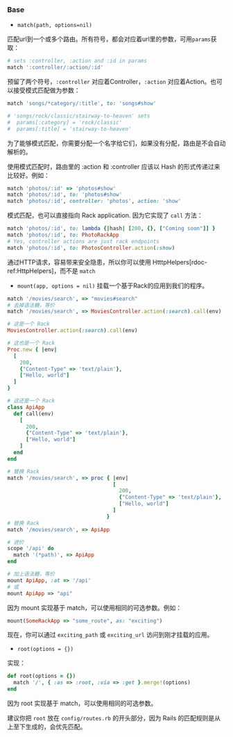 ### Base

- `match(path, options=nil)`

匹配url到一个或多个路由。所有符号，都会对应着url里的参数，可用`params`获取：

```ruby
# sets :controller, :action and :id in params
match ':controller/:action/:id'
```

预留了两个符号，`:controller` 对应着Controller，`:action` 对应着Action。也可以接受模式匹配做为参数：

```ruby
match 'songs/*category/:title', to: 'songs#show'

# 'songs/rock/classic/stairway-to-heaven' sets
#  params[:category] = 'rock/classic'
#  params[:title] = 'stairway-to-heaven'
```

为了能够模式匹配，你需要分配一个名字给它们，如果没有分配，路由是不会自动解析的。

使用模式匹配时，路由里的 :action 和 :controller 应该以 Hash 的形式传递过来比较好。例如：

```ruby
match 'photos/:id' => 'photos#show'
match 'photos/:id', to: 'photos#show'
match 'photos/:id', controller: 'photos', action: 'show'
```

模式匹配，也可以直接指向 Rack application. 因为它实现了 `call` 方法：

```ruby
match 'photos/:id', to: lambda {|hash| [200, {}, ["Coming soon"]] }
match 'photos/:id', to: PhotoRackApp
# Yes, controller actions are just rack endpoints
match 'photos/:id', to: PhotosController.action(:show)
```

通过HTTP请求，容易带来安全隐患，所以你可以使用 HtttpHelpers[rdoc-ref:HttpHelpers]，而不是 `match`

- `mount(app, options = nil)` 挂载一个基于Rack的应用到我们的程序。

```ruby
match '/movies/search', => "movies#search"
# 去掉语法糖，等价
match '/movies/search', => MoviesController.action(:search).call(env)
```

```ruby
# 这是一个 Rack
MoviesController.action(:search).call(env)

# 这也是一个 Rack
Proc.new { |env|
  [
    200,
    {"Content-Type" => 'text/plain'},
    ["Hello, world"]
  ]
}

# 这还是一个 Rack
class ApiApp
  def call(env)
    [
      200,
      {"Content-Type" => 'text/plain'},
      ["Hello, world"]
    ]
  end
end
```

```ruby
# 替换 Rack
match '/movies/search', => proc { |env|
                                  [
                                    200,
                                    {"Content-Type" => 'text/plain'},
                                    ["Hello, world"]
                                  ]
                                }
# 替换 Rack
match '/movies/search', => ApiApp
```

```ruby
# 进价
scope '/api' do
  match '(*path)', => ApiApp
end

# 加上语法糖，等价
mount ApiApp, :at => '/api'
# 或
mount ApiApp => "api"
```

因为 mount 实现基于 match，可以使用相同的可选参数。例如：

```ruby
mount(SomeRackApp => "some_route", as: "exciting")
```

现在，你可以通过 `exciting_path` 或 `exciting_url` 访问到刚才挂载的应用。

- `root(options = {})`

实现：

```ruby
def root(options = {})
  match '/', { :as => :root, :via => :get }.merge!(options)
end
```

因为 root 实现基于 match，可以使用相同的可选参数。

建议你把 `root` 放在 `config/routes.rb` 的开头部分，因为 Rails 的匹配规则是从上至下生成的，会优先匹配。
